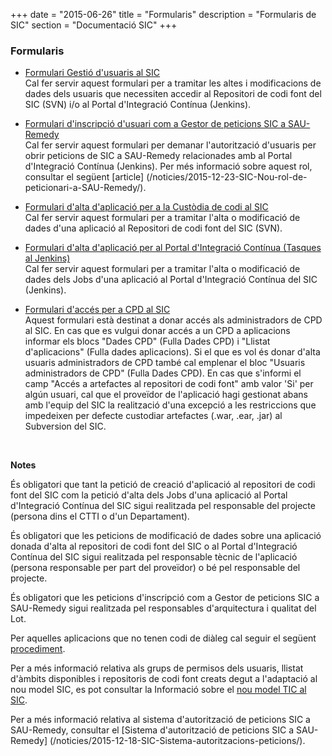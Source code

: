 +++
date        = "2015-06-26"
title       = "Formularis"
description = "Formularis de SIC"
section     = "Documentació SIC"
+++


### Formularis

- [Formulari Gestió d'usuaris al SIC](/related/sic/SIC-Formulari-Gestio-usuaris.xlsx)<br />
  Cal fer servir aquest formulari per a tramitar les altes i modificacions de dades dels usuaris que necessiten accedir al Repositori de codi font del SIC (SVN) i/o al Portal d'Integració Contínua (Jenkins). 

- [Formulari d'inscripció d'usuari com a Gestor de peticions SIC a SAU-Remedy](/related/sic/SIC-Formulari-Gestor-peticions-SIC-a-SAU-Remedy.xlsx)<br />
  Cal fer servir aquest formulari per demanar l'autorització d'usuaris per obrir peticions de SIC a SAU-Remedy relacionades amb al Portal d'Integració Contínua (Jenkins). Per més informació sobre aquest rol, consultar el següent [article] (/noticies/2015-12-23-SIC-Nou-rol-de-peticionari-a-SAU-Remedy/). 
  
- [Formulari d'alta d'aplicació per a la Custòdia de codi al SIC](/related/sic/SIC-Formulari-Custodia-Codi-Aplicacio.xlsx)<br />
  Cal fer servir aquest formulari per a tramitar l'alta o modificació de dades d'una aplicació al Repositori de codi font del SIC (SVN). 

- [Formulari d'alta d'aplicació per al Portal d'Integració Contínua (Tasques al Jenkins)](/related/sic/SIC-Formulari-Construccio-Desplegament-Aplicacio.xlsx)<br />
  Cal fer servir aquest formulari per a tramitar l'alta o modificació de dades dels Jobs d'una aplicació al Portal d'Integració Contínua del SIC (Jenkins). 

- [Formulari d'accés per a CPD al SIC](/related/sic/SIC-Formulari-CPD.xlsx)<br />
  Aquest formulari està destinat a donar accés als administradors de CPD al SIC. En cas que es vulgui donar accés a un CPD a aplicacions informar els blocs "Dades CPD" (Fulla Dades CPD) i "Llistat d'aplicacions" (Fulla dades aplicacions). Si el que es vol és donar d'alta usuaris administradors de CPD també cal emplenar el bloc "Usuaris administradors de CPD" (Fulla Dades CPD). En cas que s'informi el camp "Accés a artefactes al repositori de codi font" amb valor 'Si' per algún usuari, cal que el proveïdor de l'aplicació hagi gestionat abans amb l'equip del SIC la realització d'una excepció a les restriccions que impedeixen per defecte custodiar artefactes (.war, .ear, .jar) al Subversion del SIC. 

  
  <p>&nbsp;</p>

**Notes**

És obligatori que tant la petició de creació d'aplicació al repositori de codi font del SIC com la petició d'alta dels Jobs d'una aplicació al Portal d'Integració Contínua del SIC sigui realitzada pel responsable del projecte (persona dins el CTTI o d'un Departament).

És obligatori que les peticions de modificació de dades sobre una aplicació donada d'alta al repositori de codi font del SIC o al Portal d'Integració Contínua del SIC sigui realitzada pel responsable tècnic de l'aplicació (persona responsable per part del proveïdor) o bé pel responsable del projecte.

És obligatori que les peticions d'inscripció com a Gestor de peticions SIC a SAU-Remedy sigui realitzada pel responsables d'arquitectura i qualitat del Lot.

Per aquelles aplicacions que no tenen codi de diàleg cal seguir el següent [procediment](/sic-related/procediment).

Per a més informació relativa als grups de permisos dels usuaris, llistat d'àmbits disponibles i repositoris de codi font creats degut a l'adaptació al nou model SIC, es pot consultar la Informació sobre el [nou model TIC al SIC](/sic-related/nou-model-tic).

Per a més informació relativa al sistema d'autorització de peticions SIC a SAU-Remedy, consultar el [Sistema d'autorització de peticions SIC a SAU-Remedy] (/noticies/2015-12-18-SIC-Sistema-autoritzacions-peticions/).